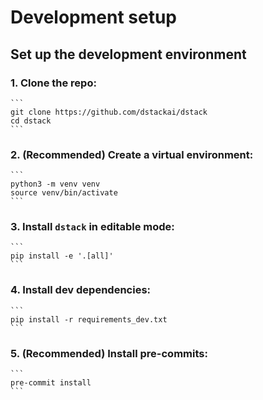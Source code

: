 # Development setup

## Set up the development environment

### 1. Clone the repo:
    ```
    git clone https://github.com/dstackai/dstack
    cd dstack
    ```
   
### 2. (Recommended) Create a virtual environment:
    ```
    python3 -m venv venv
    source venv/bin/activate
    ```
   
### 3. Install `dstack` in editable mode:
    ```
    pip install -e '.[all]'
    ```
   
### 4. Install dev dependencies:
    ```
    pip install -r requirements_dev.txt
    ```
   
### 5. (Recommended) Install pre-commits:
    ```
    pre-commit install
    ```